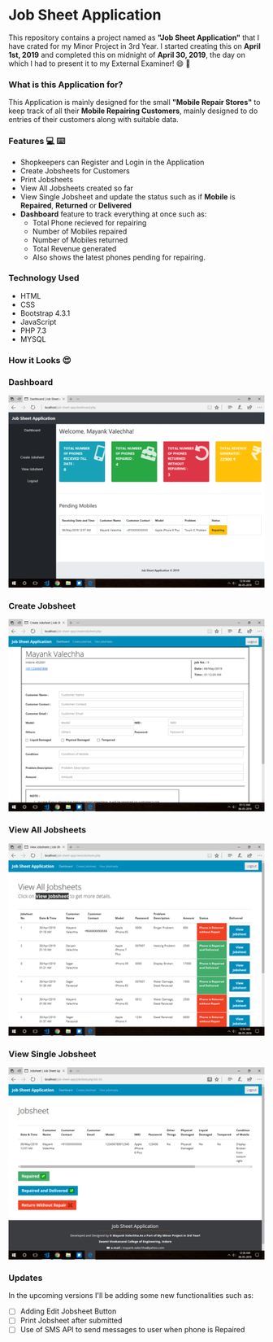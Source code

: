 # Job Sheet Application

This repository contains a project named as **"Job Sheet Application"** that I have crated for my Minor Project in 3rd Year.
I started creating this on **April 1st, 2019** and completed this on midnight of **April 30, 2019**, the day on which I had to present it to my External Examiner! 😄 🤞 

### What is this Application for?
This Application is mainly designed for the small __"Mobile Repair Stores"__ to keep track of all their **Mobile Repairing Customers**, mainly designed to do entries of their customers along with suitable data.

### Features 💻 ⌨️
  - Shopkeepers can Register and Login in the Application
  - Create Jobsheets for Customers
  - Print Jobsheets
  - View All Jobsheets created so far
  - View Single Jobsheet and update the status such as if **Mobile** is **Repaired**, **Returned** or **Delivered**
- **Dashboard** feature to track everything at once such as: 
    - Total Phone recieved for repairing
    - Number of Mobiles repaired
    - Number of Mobiles returned
    - Total Revenue generated
    - Also shows the latest phones pending for repairing.

### Technology Used
-   HTML
-   CSS
-   Bootstrap 4.3.1
-   JavaScript
-   PHP 7.3
-   MYSQL

### How it Looks 😍 

### Dashboard
![Dashboard Image](https://github.com/MayankValechha/job-sheet-app/blob/master/img/Project(1).png)


### Create Jobsheet
![Create Jobsheet Image](https://github.com/MayankValechha/job-sheet-app/blob/master/img/Project(4).png)


### View All Jobsheets
![View Jobsheet Image](https://github.com/MayankValechha/job-sheet-app/blob/master/img/Project(2).png)


### View Single Jobsheet
![View Single Jobhsheet Image](https://github.com/MayankValechha/job-sheet-app/blob/master/img/Project(3).png)

### Updates

In the upcoming versions I'll be adding some new functionalities such as:
-   [ ] Adding Edit Jobsheet Button
-   [ ] Print Jobsheet after submitted
-   [ ] Use of SMS API to send messages to user when phone is Repaired
